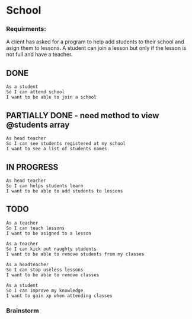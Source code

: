 School
========

### Requirments:

A client has asked for a program to help add students to their school and asign them to lessons.
A student can join a lesson but only if the lesson is not full and have a teacher.

## DONE
```
As a student
So I can attend school
I want to be able to join a school
```
## PARTIALLY DONE - need method to view @students array
```
As head teacher
So I can see students registered at my school
I want to see a list of students names
```
## IN PROGRESS
```
As head teacher
So I can helps students learn
I want to be able to add students to lessons
```
## TODO
```
As a teacher
So I can teach lessons
I want to be asigned to a lesson
```
```
As a teacher
So I can kick out naughty students
I want to be able to remove students from my classes
```
```
As a headteacher
So I can stop useless lessons 
I want to be able to remove classes
```
```
As a student
So I can improve my knowledge
I want to gain xp when attending classes
```

### Brainstorm

